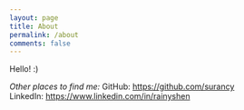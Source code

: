 ```yaml
---
layout: page
title: About
permalink: /about
comments: false
---
```


Hello! :)

*Other places to find me:*
GitHub: https://github.com/surancy   
LinkedIn: https://www.linkedin.com/in/rainyshen   


